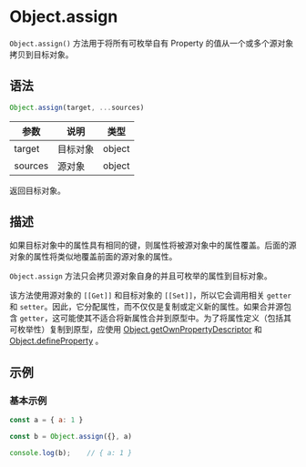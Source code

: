 # Object.assign

`Object.assign()` 方法用于将所有可枚举自有 Property 的值从一个或多个源对象拷贝到目标对象。

## 语法

```js
Object.assign(target, ...sources)
```

| 参数    | 说明     | 类型   |
| ------- | -------- | ------ |
| target  | 目标对象 | object |
| sources | 源对象   | object |

返回目标对象。

## 描述

如果目标对象中的属性具有相同的键，则属性将被源对象中的属性覆盖。后面的源对象的属性将类似地覆盖前面的源对象的属性。

`Object.assign` 方法只会拷贝源对象自身的并且可枚举的属性到目标对象。

该方法使用源对象的 `[[Get]]` 和目标对象的 `[[Set]]`，所以它会调用相关 `getter` 和 `setter`。因此，它分配属性，而不仅仅是复制或定义新的属性。如果合并源包含 `getter`，这可能使其不适合将新属性合并到原型中。为了将属性定义（包括其可枚举性）复制到原型，应使用 [Object.getOwnPropertyDescriptor](./getOwnPropertyDescriptor.md) 和 [Object.defineProperty](./defineProperty.md) 。

## 示例

### 基本示例

```js
const a = { a: 1 }

const b = Object.assign({}, a)

console.log(b);    // { a: 1 }
```